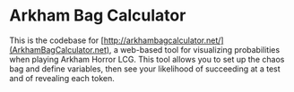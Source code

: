 # Arkham Bag Calculator

This is the codebase for [http://arkhambagcalculator.net/](ArkhamBagCalculator.net), a web-based tool for visualizing probabilities when playing Arkham Horror LCG. This tool allows you to set up the chaos bag and define variables, then see your likelihood of succeeding at a test and of revealing each token.